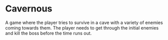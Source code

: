 # Cavernous
A game where the player tries to survive in a cave with a variety of enemies coming towards them. The player needs to get through the initial enemies and kill the boss before the time runs out.

